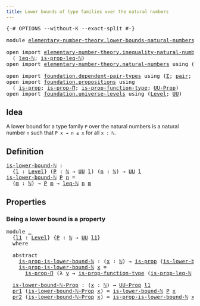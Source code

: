 ```yaml
---
title: Lower bounds of type families over the natural numbers
---
```


<pre class="Agda"><a id="80" class="Symbol">{-#</a> <a id="84" class="Keyword">OPTIONS</a> <a id="92" class="Pragma">--without-K</a> <a id="104" class="Pragma">--exact-split</a> <a id="118" class="Symbol">#-}</a>

<a id="123" class="Keyword">module</a> <a id="130" href="elementary-number-theory.lower-bounds-natural-numbers.html" class="Module">elementary-number-theory.lower-bounds-natural-numbers</a> <a id="184" class="Keyword">where</a>

<a id="191" class="Keyword">open</a> <a id="196" class="Keyword">import</a> <a id="203" href="elementary-number-theory.inequality-natural-numbers.html" class="Module">elementary-number-theory.inequality-natural-numbers</a> <a id="255" class="Keyword">using</a>
  <a id="263" class="Symbol">(</a> <a id="265" href="elementary-number-theory.inequality-natural-numbers.html#1660" class="Function">leq-ℕ</a><a id="270" class="Symbol">;</a> <a id="272" href="elementary-number-theory.inequality-natural-numbers.html#4093" class="Function">is-prop-leq-ℕ</a><a id="285" class="Symbol">)</a>
<a id="287" class="Keyword">open</a> <a id="292" class="Keyword">import</a> <a id="299" href="elementary-number-theory.natural-numbers.html" class="Module">elementary-number-theory.natural-numbers</a> <a id="340" class="Keyword">using</a> <a id="346" class="Symbol">(</a><a id="347" href="elementary-number-theory.natural-numbers.html#1458" class="Datatype">ℕ</a><a id="348" class="Symbol">)</a>

<a id="351" class="Keyword">open</a> <a id="356" class="Keyword">import</a> <a id="363" href="foundation.dependent-pair-types.html" class="Module">foundation.dependent-pair-types</a> <a id="395" class="Keyword">using</a> <a id="401" class="Symbol">(</a><a id="402" href="foundation-core.dependent-pair-types.html#515" class="Record">Σ</a><a id="403" class="Symbol">;</a> <a id="405" href="foundation-core.dependent-pair-types.html#588" class="InductiveConstructor">pair</a><a id="409" class="Symbol">;</a> <a id="411" href="foundation-core.dependent-pair-types.html#605" class="Field">pr1</a><a id="414" class="Symbol">;</a> <a id="416" href="foundation-core.dependent-pair-types.html#617" class="Field">pr2</a><a id="419" class="Symbol">)</a>
<a id="421" class="Keyword">open</a> <a id="426" class="Keyword">import</a> <a id="433" href="foundation.propositions.html" class="Module">foundation.propositions</a> <a id="457" class="Keyword">using</a>
  <a id="465" class="Symbol">(</a> <a id="467" href="foundation-core.propositions.html#1309" class="Function">is-prop</a><a id="474" class="Symbol">;</a> <a id="476" href="foundation-core.propositions.html#6158" class="Function">is-prop-Π</a><a id="485" class="Symbol">;</a> <a id="487" href="foundation-core.propositions.html#7833" class="Function">is-prop-function-type</a><a id="508" class="Symbol">;</a> <a id="510" href="foundation-core.propositions.html#1393" class="Function">UU-Prop</a><a id="517" class="Symbol">)</a>
<a id="519" class="Keyword">open</a> <a id="524" class="Keyword">import</a> <a id="531" href="foundation.universe-levels.html" class="Module">foundation.universe-levels</a> <a id="558" class="Keyword">using</a> <a id="564" class="Symbol">(</a><a id="565" href="Agda.Primitive.html#597" class="Postulate">Level</a><a id="570" class="Symbol">;</a> <a id="572" href="foundation-core.universe-levels.html#235" class="Primitive">UU</a><a id="574" class="Symbol">)</a>
</pre>
## Idea

A lower bound for a type family `P` over the natural numbers is a natural number `n` such that `P x → n ≤ x` for all `x : ℕ`.

## Definition

<pre class="Agda"><a id="is-lower-bound-ℕ"></a><a id="740" href="elementary-number-theory.lower-bounds-natural-numbers.html#740" class="Function">is-lower-bound-ℕ</a> <a id="757" class="Symbol">:</a>
  <a id="761" class="Symbol">{</a><a id="762" href="elementary-number-theory.lower-bounds-natural-numbers.html#762" class="Bound">l</a> <a id="764" class="Symbol">:</a> <a id="766" href="Agda.Primitive.html#597" class="Postulate">Level</a><a id="771" class="Symbol">}</a> <a id="773" class="Symbol">(</a><a id="774" href="elementary-number-theory.lower-bounds-natural-numbers.html#774" class="Bound">P</a> <a id="776" class="Symbol">:</a> <a id="778" href="elementary-number-theory.natural-numbers.html#1458" class="Datatype">ℕ</a> <a id="780" class="Symbol">→</a> <a id="782" href="foundation-core.universe-levels.html#235" class="Primitive">UU</a> <a id="785" href="elementary-number-theory.lower-bounds-natural-numbers.html#762" class="Bound">l</a><a id="786" class="Symbol">)</a> <a id="788" class="Symbol">(</a><a id="789" href="elementary-number-theory.lower-bounds-natural-numbers.html#789" class="Bound">n</a> <a id="791" class="Symbol">:</a> <a id="793" href="elementary-number-theory.natural-numbers.html#1458" class="Datatype">ℕ</a><a id="794" class="Symbol">)</a> <a id="796" class="Symbol">→</a> <a id="798" href="foundation-core.universe-levels.html#235" class="Primitive">UU</a> <a id="801" href="elementary-number-theory.lower-bounds-natural-numbers.html#762" class="Bound">l</a>
<a id="803" href="elementary-number-theory.lower-bounds-natural-numbers.html#740" class="Function">is-lower-bound-ℕ</a> <a id="820" href="elementary-number-theory.lower-bounds-natural-numbers.html#820" class="Bound">P</a> <a id="822" href="elementary-number-theory.lower-bounds-natural-numbers.html#822" class="Bound">n</a> <a id="824" class="Symbol">=</a>
  <a id="828" class="Symbol">(</a><a id="829" href="elementary-number-theory.lower-bounds-natural-numbers.html#829" class="Bound">m</a> <a id="831" class="Symbol">:</a> <a id="833" href="elementary-number-theory.natural-numbers.html#1458" class="Datatype">ℕ</a><a id="834" class="Symbol">)</a> <a id="836" class="Symbol">→</a> <a id="838" href="elementary-number-theory.lower-bounds-natural-numbers.html#820" class="Bound">P</a> <a id="840" href="elementary-number-theory.lower-bounds-natural-numbers.html#829" class="Bound">m</a> <a id="842" class="Symbol">→</a> <a id="844" href="elementary-number-theory.inequality-natural-numbers.html#1660" class="Function">leq-ℕ</a> <a id="850" href="elementary-number-theory.lower-bounds-natural-numbers.html#822" class="Bound">n</a> <a id="852" href="elementary-number-theory.lower-bounds-natural-numbers.html#829" class="Bound">m</a>
</pre>
## Properties

### Being a lower bound is a property

<pre class="Agda"><a id="921" class="Keyword">module</a> <a id="928" href="elementary-number-theory.lower-bounds-natural-numbers.html#928" class="Module">_</a>
  <a id="932" class="Symbol">{</a><a id="933" href="elementary-number-theory.lower-bounds-natural-numbers.html#933" class="Bound">l1</a> <a id="936" class="Symbol">:</a> <a id="938" href="Agda.Primitive.html#597" class="Postulate">Level</a><a id="943" class="Symbol">}</a> <a id="945" class="Symbol">{</a><a id="946" href="elementary-number-theory.lower-bounds-natural-numbers.html#946" class="Bound">P</a> <a id="948" class="Symbol">:</a> <a id="950" href="elementary-number-theory.natural-numbers.html#1458" class="Datatype">ℕ</a> <a id="952" class="Symbol">→</a> <a id="954" href="foundation-core.universe-levels.html#235" class="Primitive">UU</a> <a id="957" href="elementary-number-theory.lower-bounds-natural-numbers.html#933" class="Bound">l1</a><a id="959" class="Symbol">}</a>
  <a id="963" class="Keyword">where</a>

  <a id="972" class="Keyword">abstract</a>
    <a id="985" href="elementary-number-theory.lower-bounds-natural-numbers.html#985" class="Function">is-prop-is-lower-bound-ℕ</a> <a id="1010" class="Symbol">:</a> <a id="1012" class="Symbol">(</a><a id="1013" href="elementary-number-theory.lower-bounds-natural-numbers.html#1013" class="Bound">x</a> <a id="1015" class="Symbol">:</a> <a id="1017" href="elementary-number-theory.natural-numbers.html#1458" class="Datatype">ℕ</a><a id="1018" class="Symbol">)</a> <a id="1020" class="Symbol">→</a> <a id="1022" href="foundation-core.propositions.html#1309" class="Function">is-prop</a> <a id="1030" class="Symbol">(</a><a id="1031" href="elementary-number-theory.lower-bounds-natural-numbers.html#740" class="Function">is-lower-bound-ℕ</a> <a id="1048" href="elementary-number-theory.lower-bounds-natural-numbers.html#946" class="Bound">P</a> <a id="1050" href="elementary-number-theory.lower-bounds-natural-numbers.html#1013" class="Bound">x</a><a id="1051" class="Symbol">)</a>
    <a id="1057" href="elementary-number-theory.lower-bounds-natural-numbers.html#985" class="Function">is-prop-is-lower-bound-ℕ</a> <a id="1082" href="elementary-number-theory.lower-bounds-natural-numbers.html#1082" class="Bound">x</a> <a id="1084" class="Symbol">=</a>
      <a id="1092" href="foundation-core.propositions.html#6158" class="Function">is-prop-Π</a> <a id="1102" class="Symbol">(λ</a> <a id="1105" href="elementary-number-theory.lower-bounds-natural-numbers.html#1105" class="Bound">y</a> <a id="1107" class="Symbol">→</a> <a id="1109" href="foundation-core.propositions.html#7833" class="Function">is-prop-function-type</a> <a id="1131" class="Symbol">(</a><a id="1132" href="elementary-number-theory.inequality-natural-numbers.html#4093" class="Function">is-prop-leq-ℕ</a> <a id="1146" href="elementary-number-theory.lower-bounds-natural-numbers.html#1082" class="Bound">x</a> <a id="1148" href="elementary-number-theory.lower-bounds-natural-numbers.html#1105" class="Bound">y</a><a id="1149" class="Symbol">))</a>

  <a id="1155" href="elementary-number-theory.lower-bounds-natural-numbers.html#1155" class="Function">is-lower-bound-ℕ-Prop</a> <a id="1177" class="Symbol">:</a> <a id="1179" class="Symbol">(</a><a id="1180" href="elementary-number-theory.lower-bounds-natural-numbers.html#1180" class="Bound">x</a> <a id="1182" class="Symbol">:</a> <a id="1184" href="elementary-number-theory.natural-numbers.html#1458" class="Datatype">ℕ</a><a id="1185" class="Symbol">)</a> <a id="1187" class="Symbol">→</a> <a id="1189" href="foundation-core.propositions.html#1393" class="Function">UU-Prop</a> <a id="1197" href="elementary-number-theory.lower-bounds-natural-numbers.html#933" class="Bound">l1</a>
  <a id="1202" href="foundation-core.dependent-pair-types.html#605" class="Field">pr1</a> <a id="1206" class="Symbol">(</a><a id="1207" href="elementary-number-theory.lower-bounds-natural-numbers.html#1155" class="Function">is-lower-bound-ℕ-Prop</a> <a id="1229" href="elementary-number-theory.lower-bounds-natural-numbers.html#1229" class="Bound">x</a><a id="1230" class="Symbol">)</a> <a id="1232" class="Symbol">=</a> <a id="1234" href="elementary-number-theory.lower-bounds-natural-numbers.html#740" class="Function">is-lower-bound-ℕ</a> <a id="1251" href="elementary-number-theory.lower-bounds-natural-numbers.html#946" class="Bound">P</a> <a id="1253" href="elementary-number-theory.lower-bounds-natural-numbers.html#1229" class="Bound">x</a>
  <a id="1257" href="foundation-core.dependent-pair-types.html#617" class="Field">pr2</a> <a id="1261" class="Symbol">(</a><a id="1262" href="elementary-number-theory.lower-bounds-natural-numbers.html#1155" class="Function">is-lower-bound-ℕ-Prop</a> <a id="1284" href="elementary-number-theory.lower-bounds-natural-numbers.html#1284" class="Bound">x</a><a id="1285" class="Symbol">)</a> <a id="1287" class="Symbol">=</a> <a id="1289" href="elementary-number-theory.lower-bounds-natural-numbers.html#985" class="Function">is-prop-is-lower-bound-ℕ</a> <a id="1314" href="elementary-number-theory.lower-bounds-natural-numbers.html#1284" class="Bound">x</a>
</pre>